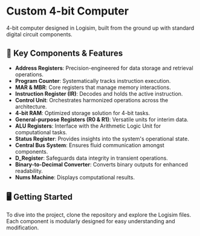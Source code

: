 # Custom 4-bit Computer
4-bit computer designed in Logisim, built from the ground up with standard digital circuit components.

## 📌 Key Components & Features

- **Address Registers**: Precision-engineered for data storage and retrieval operations.
- **Program Counter**: Systematically tracks instruction execution.
- **MAR & MBR**: Core registers that manage memory interactions.
- **Instruction Register (IR)**: Decodes and holds the active instruction.
- **Control Unit**: Orchestrates harmonized operations across the architecture.
- **4-bit RAM**: Optimized storage solution for 4-bit tasks.
- **General-purpose Registers (R0 & R1)**: Versatile units for interim data.
- **ALU Registers**: Interface with the Arithmetic Logic Unit for computational tasks.
- **Status Register**: Provides insights into the system's operational state.
- **Central Bus System**: Ensures fluid communication amongst components.
- **D_Register**: Safeguards data integrity in transient operations.
- **Binary-to-Decimal Converter**: Converts binary outputs for enhanced readability.
- **Nums Machine**: Displays computational results.

## 🖥️ Getting Started

To dive into the project, clone the repository and explore the Logisim files. Each component is modularly designed for easy understanding and modification.

